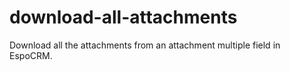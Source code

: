 # download-all-attachments
Download all the attachments from an attachment multiple field in EspoCRM.
